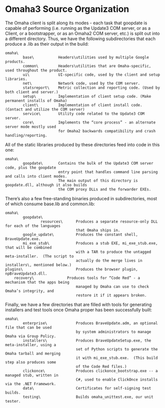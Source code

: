 # Omaha3 Source Organization #
The Omaha client is split along its modes - each task that goopdate is capable of performing (i.e. running as the Update3 COM server, or as a Client, or a bootstrapper, or as an Omaha2 COM server, etc.) is split out into a different directory.  Thus, we have the following subdirectories that each produce a .lib as their output in the build:
```
omaha\
        base\           Headers\utilities used by multiple Google products.
        common\         Headers\utilities that are Omaha-specific, used throughout the product.
        ui\             UI-specific code, used by the client and setup libraries.
        net\            Network code, used by the COM server.
        statsreport\    Metric collection and reporting code. (Used by both client and server.)
        setup\          Implementation of client setup code. (Make permanent installs of Omaha)
        client\         Implementation of client install code. (Contact and utilize the COM server)
        service\        Utility code related to the Update3 COM server.
        core\           Implements the “core process” - an alternate server mode mostly used
                        for Omaha2 backwards compatibility and crash handling/reporting.
```
All of the static libraries produced by these directories feed into code in this one:
```
omaha\
        goopdate\       Contains the bulk of the Update3 COM server code, plus the goopdate 
                        entry point that handles command line parsing and calls into client modes.
                        The main output of this directory is goopdate.dll, although it also builds
                        the COM proxy DLLs and the forwarder EXEs.
```
There’s also a few free-standing binaries produced in subdirectories, most of which consume base.lib and common.lib:
```
omaha\
        goopdate\
                resources\      Produces a separate resource-only DLL for each of the languages
                                that Omaha ships in.
        google_update\          Produces the constant shell, BraveUpdate.exe.
        mi_exe_stub\            Produces a stub EXE, mi_exe_stub.exe, that will be combined
                                with a TAR to produce the untagged meta-installer.  (The script to
                                actually do the merge lives in installers\, mentioned below.)
plugins\                        Produces the browser plugin, npBraveUpdate3.dll.
	recovery\               Produces tools for “Code Red” - a mechanism that the apps being
                                managed by Omaha can use to check Omaha’s integrity, and
                                restore it if it appears broken.
```
Finally, we have a few directories that are filled with tools for generating installers and test tools once Omaha proper has been successfully built:
```
omaha\
        enterprise\             Produces BraveUpdate.adm, an optional file that can be used 
                                by system administrators to manage Omaha via Group Policy.
        installers\             Produces BraveUpdateSetup.exe, the meta-installer, using a
                                set of Python scripts to generate the Omaha tarball and merging
                                it with mi_exe_stub.exe.  (This build step also produces some
                                of the Code Red files.)
        clickonce\              Produces clickonce_bootstrap.exe -- a managed stub, written in
                                C#, used to enable ClickOnce installs via the .NET Framework.
        data\                   Certificates for self-signing test builds.
        testing\                Builds omaha_unittest.exe, our unit tester.
```